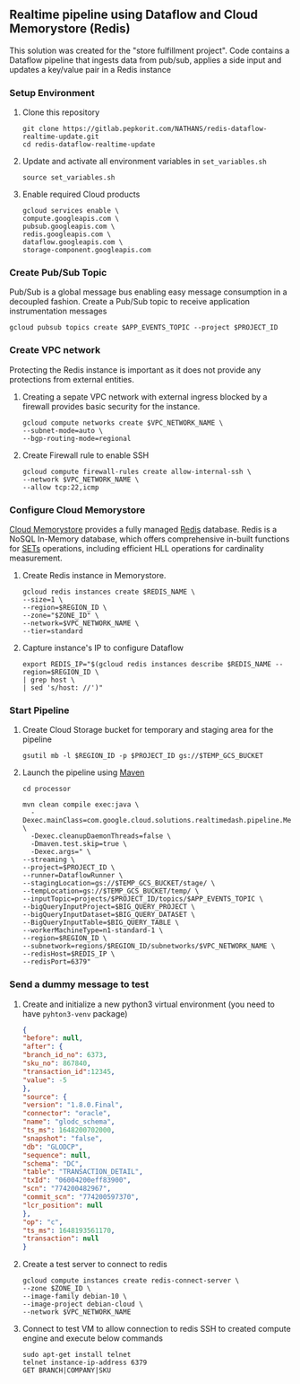 ## Realtime pipeline using Dataflow and Cloud Memorystore (Redis)

This solution was created for the "store fulfillment project".  Code contains a Dataflow pipeline that
ingests data from pub/sub, applies a side input and updates a key/value pair in a Redis instance

### Setup Environment
1. Clone this repository
    ```shell script
    git clone https://gitlab.pepkorit.com/NATHANS/redis-dataflow-realtime-update.git
    cd redis-dataflow-realtime-update
    ```
2. Update and activate all environment variables in `set_variables.sh`
    ```shell script
    source set_variables.sh
    ```
3. Enable required Cloud products
    ```shell script
    gcloud services enable \
    compute.googleapis.com \
    pubsub.googleapis.com \
    redis.googleapis.com \
    dataflow.googleapis.com \
    storage-component.googleapis.com
    ```
### Create Pub/Sub Topic
Pub/Sub is a global message bus enabling easy message consumption in a decoupled fashion.
Create a Pub/Sub topic to receive application instrumentation messages
```shell script
gcloud pubsub topics create $APP_EVENTS_TOPIC --project $PROJECT_ID
```
### Create VPC network
Protecting the Redis instance is important as it  does not provide any protections from external entities.

1. Creating a sepate VPC network with external ingress blocked by a firewall provides basic security for the instance.
    ```shell script
    gcloud compute networks create $VPC_NETWORK_NAME \
    --subnet-mode=auto \
    --bgp-routing-mode=regional
    ```
2. Create Firewall rule to enable SSH
    ```shell script
    gcloud compute firewall-rules create allow-internal-ssh \
    --network $VPC_NETWORK_NAME \
    --allow tcp:22,icmp
    ```

### Configure Cloud Memorystore
[Cloud Memorystore](https://cloud.google.com/memorystore) provides a fully managed [Redis](https://redis.io/) database.
Redis is a NoSQL In-Memory database, which offers comprehensive in-built functions for
[SETs](https://redis.io/commands#set) operations,
including efficient HLL operations for cardinality measurement.

1. Create Redis instance in Memorystore.
    ```shell script
    gcloud redis instances create $REDIS_NAME \
    --size=1 \
    --region=$REGION_ID \
    --zone="$ZONE_ID" \
    --network=$VPC_NETWORK_NAME \
    --tier=standard
    ```
   
2. Capture instance's IP to configure Dataflow
    ```shell script
    export REDIS_IP="$(gcloud redis instances describe $REDIS_NAME --region=$REGION_ID \
   | grep host \
   | sed 's/host: //')"
    ```

### Start Pipeline

1. Create Cloud Storage bucket for temporary and staging area for the pipeline
    ```shell script
    gsutil mb -l $REGION_ID -p $PROJECT_ID gs://$TEMP_GCS_BUCKET
    ```
2. Launch the pipeline using [Maven](https://apache.org/maven)
    ```shell script
    cd processor
    ``` 
    ```shell script
    mvn clean compile exec:java \
      -Dexec.mainClass=com.google.cloud.solutions.realtimedash.pipeline.MetricsCalculationPipeline \
      -Dexec.cleanupDaemonThreads=false \
      -Dmaven.test.skip=true \
      -Dexec.args=" \
    --streaming \
    --project=$PROJECT_ID \
    --runner=DataflowRunner \
    --stagingLocation=gs://$TEMP_GCS_BUCKET/stage/ \
    --tempLocation=gs://$TEMP_GCS_BUCKET/temp/ \
    --inputTopic=projects/$PROJECT_ID/topics/$APP_EVENTS_TOPIC \
    --bigQueryInputProject=$BIG_QUERY_PROJECT \
    --bigQueryInputDataset=$BIG_QUERY_DATASET \
    --BigQueryInputTable=$BIG_QUERY_TABLE \
    --workerMachineType=n1-standard-1 \
    --region=$REGION_ID \
    --subnetwork=regions/$REGION_ID/subnetworks/$VPC_NETWORK_NAME \
    --redisHost=$REDIS_IP \
    --redisPort=6379"
    ```

### Send a dummy message to test
1. Create and initialize a new python3 virtual environment (you need to have `pyhton3-venv` package)
    ```json message
   {
   "before": null,
   "after": {
   "branch_id_no": 6373,
   "sku_no": 867840,
   "transaction_id":12345,
   "value": -5
   },
   "source": {
   "version": "1.8.0.Final",
   "connector": "oracle",
   "name": "glodc_schema",
   "ts_ms": 1648200702000,
   "snapshot": "false",
   "db": "GLODCP",
   "sequence": null,
   "schema": "DC",
   "table": "TRANSACTION_DETAIL",
   "txId": "06004200eff83900",
   "scn": "774200482967",
   "commit_scn": "774200597370",
   "lcr_position": null
   },
   "op": "c",
   "ts_ms": 1648193561170,
   "transaction": null
   }
    ```
2. Create a test server to connect to redis
    ```shell script
    gcloud compute instances create redis-connect-server \
    --zone $ZONE_ID \
    --image-family debian-10 \
    --image-project debian-cloud \
    --network $VPC_NETWORK_NAME
    ```

3.  Connect to test VM to allow connection to redis
     SSH to created compute engine and execute below commands
    ```shell script
    sudo apt-get install telnet
    telnet instance-ip-address 6379
    GET BRANCH|COMPANY|SKU
    ```